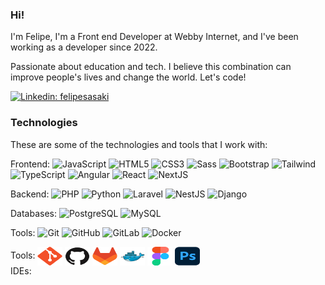 ### Hi!

I'm Felipe,  I'm a Front end Developer at Webby Internet, and I've been working as a developer since 2022. 

Passionate about education and tech. I believe this combination can improve people's lives and change the world. Let's code!

[![Linkedin: felipesasaki](https://img.shields.io/badge/-Linkedin-blue?style=flat-square&logo=Linkedin&logoColor=white&link=https://www.linkedin.com/in/felipesasaki/)](https://www.linkedin.com/in/felipesasaki/)


### Technologies
These are some of the technologies and tools that I work with:

  Frontend:
  ![JavaScript](https://img.shields.io/badge/-JavaScript-black?style=flat-square&logo=javascript)
  ![HTML5](https://img.shields.io/badge/-HTML5-E34F26?style=flat-square&logo=html5&logoColor=white)
  ![CSS3](https://img.shields.io/badge/-CSS3-1572B6?style=flat-square&logo=css3)
  ![Sass](https://img.shields.io/badge/-Sass-CC6699?style=flat-square&logo=sass&logoColor=white)
  ![Bootstrap](https://img.shields.io/badge/-Bootstrap-563D7C?style=flat-square&logo=bootstrap)
  ![Tailwind](https://img.shields.io/badge/-Tailwind-gray?style=flat-square&logo=tailwindcss)
  ![TypeScript](https://img.shields.io/badge/-TypeScript-007ACC?style=flat-square&logo=typescript&logoColor=white)
  ![Angular](https://img.shields.io/badge/-Angular-DD0031?style=flat-square&logo=angular)
  ![React](https://img.shields.io/badge/-React-blue?style=flat-square&logo=react)
  ![NextJS](https://img.shields.io/badge/-NextJS-black?style=flat-square&logo=nextdotjs)

  Backend:
  ![PHP](https://img.shields.io/badge/-PHP-purple?style=flat-square&logo=php)
  ![Python](https://img.shields.io/badge/-Python-yellow?style=flat-square&logo=python)
  ![Laravel](https://img.shields.io/badge/-Laravel-white?style=flat-square&logo=laravel)
  ![NestJS](https://img.shields.io/badge/-NestJS-E0234E?style=flat-square&logo=nestjs)
  ![Django](https://img.shields.io/badge/-Django-092E20?style=flat-square&logo=django)

  Databases:
  ![PostgreSQL](https://img.shields.io/badge/-PostgreSQL-white?style=flat-square&logo=postgresql)
  ![MySQL](https://img.shields.io/badge/-MySQL-gray?style=flat-square&logo=mysql)

  Tools:
  ![Git](https://img.shields.io/badge/-Git-white?style=flat-square&logo=git)
  ![GitHub](https://img.shields.io/badge/-GitHub-black?style=flat-square&logo=github)
  ![GitLab](https://img.shields.io/badge/-GitLab-white?style=flat-square&logo=gitlab)
  ![Docker](https://img.shields.io/badge/-Docker-#F7F7F7?style=flat-square&logo=docker)

<div>
  <span>Tools: </span>
  <img align="center" alt="Fe-git" height="30" width="40" src="https://raw.githubusercontent.com/devicons/devicon/master/icons/git/git-original.svg">
  <img align="center" alt="Fe-github" height="30" width="40" src="https://raw.githubusercontent.com/devicons/devicon/master/icons/github/github-original.svg">
  <img align="center" alt="Fe-gitlab" height="30" width="40" src="https://raw.githubusercontent.com/devicons/devicon/master/icons/gitlab/gitlab-original.svg">
  <img align="center" alt="Fe-docker" height="30" width="40" src="https://raw.githubusercontent.com/devicons/devicon/master/icons/docker/docker-original.svg">
  <img align="center" alt="Fe-laravel" height="30" width="40" src="https://raw.githubusercontent.com/devicons/devicon/master/icons/figma/figma-original.svg">
  <img align="center" alt="Fe-photoshop" height="30" width="40" src="https://raw.githubusercontent.com/devicons/devicon/master/icons/photoshop/photoshop-original.svg">
</div>

<div>
  <span>IDEs: </span>
  
</div>



